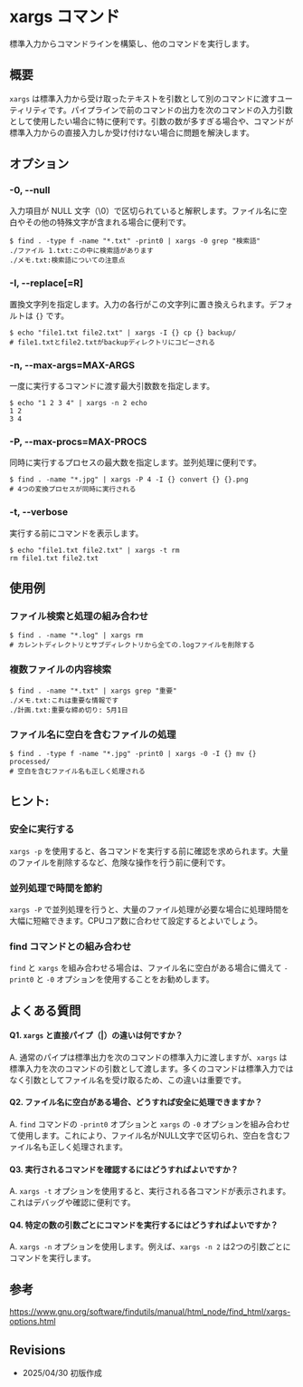 # xargs コマンド

標準入力からコマンドラインを構築し、他のコマンドを実行します。

## 概要

`xargs` は標準入力から受け取ったテキストを引数として別のコマンドに渡すユーティリティです。パイプラインで前のコマンドの出力を次のコマンドの入力引数として使用したい場合に特に便利です。引数の数が多すぎる場合や、コマンドが標準入力からの直接入力しか受け付けない場合に問題を解決します。

## オプション

### **-0, --null**

入力項目が NULL 文字（\0）で区切られていると解釈します。ファイル名に空白やその他の特殊文字が含まれる場合に便利です。

```console
$ find . -type f -name "*.txt" -print0 | xargs -0 grep "検索語"
./ファイル 1.txt:この中に検索語があります
./メモ.txt:検索語についての注意点
```

### **-I, --replace[=R]**

置換文字列を指定します。入力の各行がこの文字列に置き換えられます。デフォルトは `{}` です。

```console
$ echo "file1.txt file2.txt" | xargs -I {} cp {} backup/
# file1.txtとfile2.txtがbackupディレクトリにコピーされる
```

### **-n, --max-args=MAX-ARGS**

一度に実行するコマンドに渡す最大引数数を指定します。

```console
$ echo "1 2 3 4" | xargs -n 2 echo
1 2
3 4
```

### **-P, --max-procs=MAX-PROCS**

同時に実行するプロセスの最大数を指定します。並列処理に便利です。

```console
$ find . -name "*.jpg" | xargs -P 4 -I {} convert {} {}.png
# 4つの変換プロセスが同時に実行される
```

### **-t, --verbose**

実行する前にコマンドを表示します。

```console
$ echo "file1.txt file2.txt" | xargs -t rm
rm file1.txt file2.txt
```

## 使用例

### ファイル検索と処理の組み合わせ

```console
$ find . -name "*.log" | xargs rm
# カレントディレクトリとサブディレクトリから全ての.logファイルを削除する
```

### 複数ファイルの内容検索

```console
$ find . -name "*.txt" | xargs grep "重要"
./メモ.txt:これは重要な情報です
./計画.txt:重要な締め切り: 5月1日
```

### ファイル名に空白を含むファイルの処理

```console
$ find . -type f -name "*.jpg" -print0 | xargs -0 -I {} mv {} processed/
# 空白を含むファイル名も正しく処理される
```

## ヒント:

### 安全に実行する

`xargs -p` を使用すると、各コマンドを実行する前に確認を求められます。大量のファイルを削除するなど、危険な操作を行う前に便利です。

### 並列処理で時間を節約

`xargs -P` で並列処理を行うと、大量のファイル処理が必要な場合に処理時間を大幅に短縮できます。CPUコア数に合わせて設定するとよいでしょう。

### find コマンドとの組み合わせ

`find` と `xargs` を組み合わせる場合は、ファイル名に空白がある場合に備えて `-print0` と `-0` オプションを使用することをお勧めします。

## よくある質問

#### Q1. `xargs` と直接パイプ（|）の違いは何ですか？
A. 通常のパイプは標準出力を次のコマンドの標準入力に渡しますが、`xargs` は標準入力を次のコマンドの引数として渡します。多くのコマンドは標準入力ではなく引数としてファイル名を受け取るため、この違いは重要です。

#### Q2. ファイル名に空白がある場合、どうすれば安全に処理できますか？
A. `find` コマンドの `-print0` オプションと `xargs` の `-0` オプションを組み合わせて使用します。これにより、ファイル名がNULL文字で区切られ、空白を含むファイル名も正しく処理されます。

#### Q3. 実行されるコマンドを確認するにはどうすればよいですか？
A. `xargs -t` オプションを使用すると、実行される各コマンドが表示されます。これはデバッグや確認に便利です。

#### Q4. 特定の数の引数ごとにコマンドを実行するにはどうすればよいですか？
A. `xargs -n` オプションを使用します。例えば、`xargs -n 2` は2つの引数ごとにコマンドを実行します。

## 参考

https://www.gnu.org/software/findutils/manual/html_node/find_html/xargs-options.html

## Revisions

- 2025/04/30 初版作成